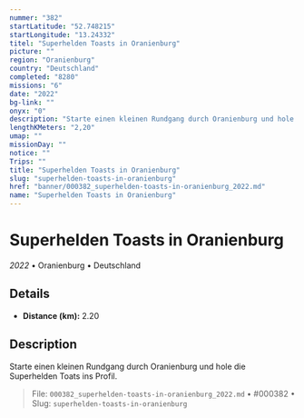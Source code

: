 ```yaml
---
nummer: "382"
startLatitude: "52.748215"
startLongitude: "13.24332"
titel: "Superhelden Toasts in Oranienburg"
picture: ""
region: "Oranienburg"
country: "Deutschland"
completed: "8280"
missions: "6"
date: "2022"
bg-link: ""
onyx: "0"
description: "Starte einen kleinen Rundgang durch Oranienburg und hole die Superhelden Toats ins Profil."
lengthKMeters: "2,20"
umap: ""
missionDay: ""
notice: ""
Trips: ""
title: "Superhelden Toasts in Oranienburg"
slug: "superhelden-toasts-in-oranienburg"
href: "banner/000382_superhelden-toasts-in-oranienburg_2022.md"
name: "Superhelden Toasts in Oranienburg"
---
```

# Superhelden Toasts in Oranienburg

*2022* • Oranienburg • Deutschland





## Details
- **Distance (km):** 2.20






## Description
Starte einen kleinen Rundgang durch Oranienburg und hole die Superhelden Toats ins Profil.




> File: `000382_superhelden-toasts-in-oranienburg_2022.md` • #000382 • Slug: `superhelden-toasts-in-oranienburg`
